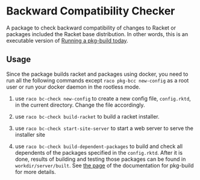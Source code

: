 # Backward Compatibility Checker

A package to check backward compatibility of changes to Racket or packages
included the Racket base distribution. In other words, this is an executable version of
[Running a pkg-build
today](https://blog.racket-lang.org/2020/03/running-pkg-build-today.html).

## Usage

Since the package builds racket and packages using docker, you need to
run all the following commands except `raco pkg-bcc new-config` as a root user or
run your docker daemon in the rootless mode.

1. use `raco bc-check new-config` to create a new config file, `config.rktd`, in
the current directory. Change the file accordingly.

2. use `raco bc-check build-racket` to build a racket installer.

3. use `raco bc-check start-site-server` to start a web server to serve the installer site

4. use `raco bc-check build-dependent-packages` to build and check all dependents of
the packages specified in the `config.rktd`. After it is done, results of building and testing
those packages can be found in `workdir/server/built`. See [the
page](https://docs.racket-lang.org/pkg-build/work-dir.html) of the
documentation for pkg-build for more details.
